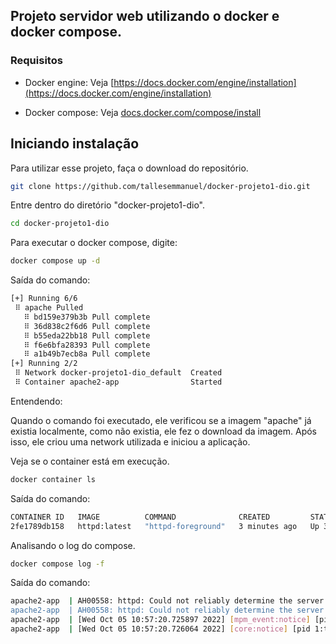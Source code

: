 ## Projeto servidor web utilizando o docker e docker compose.

### Requisitos

* Docker engine: Veja [https://docs.docker.com/engine/installation](https://docs.docker.com/engine/installation)

* Docker compose: Veja [docs.docker.com/compose/install](https://docs.docker.com/compose/install/)

## Iniciando instalação

Para utilizar esse projeto, faça o download do repositório.

```sh
git clone https://github.com/tallesemmanuel/docker-projeto1-dio.git
```

Entre dentro do diretório "docker-projeto1-dio".

```sh
cd docker-projeto1-dio
```

Para executar o docker compose, digite:

```sh
docker compose up -d
```

Saída do comando:

```sh
[+] Running 6/6
 ⠿ apache Pulled                                                                                                                                                                              18.1s
   ⠿ bd159e379b3b Pull complete                                                                                                                                                                7.2s
   ⠿ 36d838c2f6d6 Pull complete                                                                                                                                                                7.2s
   ⠿ b55eda22bb18 Pull complete                                                                                                                                                                7.3s
   ⠿ f6e6bfa28393 Pull complete                                                                                                                                                               10.7s
   ⠿ a1b49b7ecb8a Pull complete                                                                                                                                                               10.8s
[+] Running 2/2
 ⠿ Network docker-projeto1-dio_default  Created                                                                                                                                                0.1s
 ⠿ Container apache2-app                Started                                                                                                                                                2.5s
```

Entendendo:

Quando o comando foi executado, ele verificou se a imagem "apache" já existia localmente, como não existia, ele fez o download da imagem. Após isso, ele criou uma network utilizada e iniciou a aplicação.

Veja se o container está em execução.

```sh
docker container ls
```

Saída do comando:

```sh
CONTAINER ID   IMAGE          COMMAND              CREATED         STATUS         PORTS                               NAMES
2fe1789db158   httpd:latest   "httpd-foreground"   3 minutes ago   Up 3 minutes   0.0.0.0:80->80/tcp, :::80->80/tcp   apache2-app
```

Analisando o log do compose.

```sh
docker compose log -f
```

Saída do comando:

```sh
apache2-app  | AH00558: httpd: Could not reliably determine the server's fully qualified domain name, using 172.18.0.2. Set the 'ServerName' directive globally to suppress this message
apache2-app  | AH00558: httpd: Could not reliably determine the server's fully qualified domain name, using 172.18.0.2. Set the 'ServerName' directive globally to suppress this message
apache2-app  | [Wed Oct 05 10:57:20.725897 2022] [mpm_event:notice] [pid 1:tid 140541628747072] AH00489: Apache/2.4.54 (Unix) configured -- resuming normal operations
apache2-app  | [Wed Oct 05 10:57:20.726064 2022] [core:notice] [pid 1:tid 140541628747072] AH00094: Command line: 'httpd -D FOREGROUND'
```
